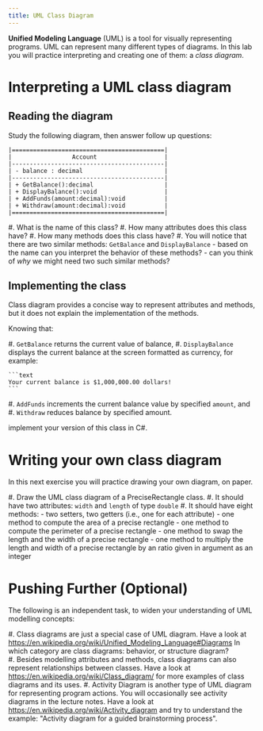 ```yaml
---
title: UML Class Diagram
---
```



**Unified Modeling Language** (UML) is a tool for visually representing programs. 
UML can represent many different types of diagrams.
In this lab you will practice interpreting and creating one of them: a _class diagram_. 

# Interpreting a UML class diagram

## Reading the diagram

Study the following diagram, then answer follow up questions:

```text
|===========================================|
|                 Account                   |
|-------------------------------------------|
| - balance : decimal                       |
|-------------------------------------------|
| + GetBalance():decimal                    |
| + DisplayBalance():void                   |
| + AddFunds(amount:decimal):void           |
| + Withdraw(amount:decimal):void           |
|===========================================|
```

#. What is the name of this class?
#. How many attributes does this class have?
#. How many methods does this class have?
#. You will notice that there are two similar methods: `GetBalance` and `DisplayBalance`
    - based on the name can you interpret the behavior of these methods?
    - can you think of _why_ we might need two such similar methods?

## Implementing the class

Class diagram provides a concise way to represent attributes and methods, but it does not explain the implementation of the methods.

Knowing that:

#. `GetBalance` returns the current value of balance,
#. `DisplayBalance` displays the current balance at the screen formatted as currency, for example:

    ```text
    Your current balance is $1,000,000.00 dollars!
    ``` 
    
#. `AddFunds` increments the current balance value by specified `amount`, and
#. `Withdraw` reduces balance by specified amount.

implement your version of this class in C\#.

# Writing your own class diagram 

In this next exercise you will practice drawing your own diagram, on paper.

#. Draw the UML class diagram of a PreciseRectangle class.
#. It should have two attributes: `width` and `length` of type `double`
#. It should have eight methods:
    - two setters, two getters (i.e., one for each attribute) 
    - one method to compute the area of a precise rectangle
    - one method to compute the perimeter of a precise rectangle
    - one method to swap the length and the width of a precise rectangle
    - one method to multiply the length and width of a precise rectangle by an ratio given in argument as an integer


# Pushing Further (Optional)

The following is an independent task, to widen your understanding of UML modelling concepts:

#. Class diagrams are just a special case of UML diagram. Have a look at <https://en.wikipedia.org/wiki/Unified_Modeling_Language#Diagrams> In which category are class diagrams: behavior, or structure diagram?   
#. Besides modelling attributes and methods, class diagrams can also represent relationships between classes. Have a look at <https://en.wikipedia.org/wiki/Class_diagram/> for more examples of class diagrams and its uses.
#. Activity Diagram is another type of UML diagram for representing program actions. You will occasionally see activity diagrams in the lecture notes. Have a look at <https://en.wikipedia.org/wiki/Activity_diagram> and try to understand the example: "Activity diagram for a guided brainstorming process".

